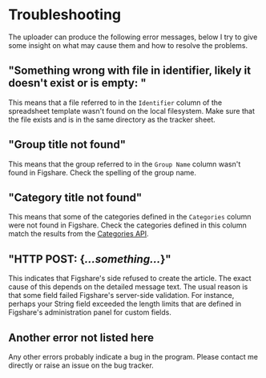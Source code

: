 # Troubleshooting

The uploader can produce the following error messages, below I try to give some
insight on what may cause them and how to resolve the problems.

## "Something wrong with file in identifier, likely it doesn't exist or is empty: "

This means that a file referred to in the `Identifier` column of the spreadsheet
template wasn't found on the local filesystem.  Make sure that the file exists
and is in the same directory as the tracker sheet.

## "Group title not found"

This means that the group referred to in the `Group Name` column wasn't found
in Figshare.  Check the spelling of the group name.

## "Category title not found"

This means that some of the categories defined in the `Categories` column were
not found in Figshare.  Check the categories defined in this column match the
results from the [Categories API](https://api.figshare.com/v2/categories).

## "HTTP POST: {_...something..._}"

This indicates that Figshare's side refused to create the article.  The exact
cause of this depends on the detailed message text.  The usual reason is that
some field failed Figshare's server-side validation.  For instance, perhaps your
String field exceeded the length limits that are defined in Figshare's
administration panel for custom fields.

## Another error not listed here

Any other errors probably indicate a bug in the program.  Please contact me
directly or raise an issue on the bug tracker.
